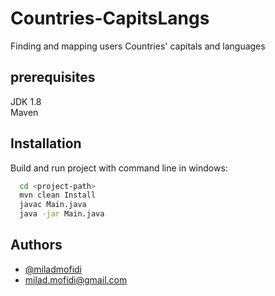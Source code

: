 # Countries-CapitsLangs
Finding and mapping users Countries' capitals and languages
## prerequisites
JDK 1.8  
Maven
## Installation

Build and run project with command line in windows:

```bash
  cd <project-path>
  mvn clean Install
  javac Main.java
  java -jar Main.java
```
## Authors

- [@miladmofidi](https://www.github.com/miladmofidi)
- milad.mofidi@gmail.com
